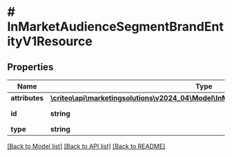 # # InMarketAudienceSegmentBrandEntityV1Resource

## Properties

Name | Type | Description | Notes
------------ | ------------- | ------------- | -------------
**attributes** | [**\criteo\api\marketingsolutions\v2024_04\Model\InMarketAudienceSegmentBrandEntityV1**](InMarketAudienceSegmentBrandEntityV1.md) |  | [optional]
**id** | **string** | Id of the entity | [optional]
**type** | **string** |  | [optional]

[[Back to Model list]](../../README.md#models) [[Back to API list]](../../README.md#endpoints) [[Back to README]](../../README.md)
